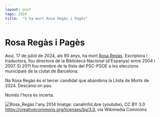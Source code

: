 ```yaml
---
layout: post
tags: 2024 
title:  "S'ha mort Rosa Regàs i Pagès"
---
```

# Rosa Regàs i Pagès

Avui, 17 de juliol de 2024, als 90 anys, ha mort  [Rosa Regàs](https://ca.wikipedia.org/wiki/Rosa_Reg%C3%A0s_i_Pag%C3%A8s). Escriptora i traductora, fou directora de la Biblioteca Nacional (d'Espanya) entre 2004 i 2007. El 2011 fou membre de la llista del PSC-PSOE a les eleccions municipals de la ciutat de Barcelona.

Na Rosa Regàs és el tercer candidat que abandona la Llista de Morts de 2024. Descansi en pau.

Només l'hora és incerta.

![Rosa_Regàs](https://github.com/user-attachments/assets/3f870855-0664-47d7-a4d5-6ccc2d9b01af) l'any 2014
Imatge: canalinfoLibre (youtube), CC BY 3.0 <https://creativecommons.org/licenses/by/3.0>, via Wikimedia Commons
